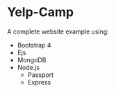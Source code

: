 # Yelp-Camp

A complete website example using:

- Bootstrap 4
- Ejs
- MongoDB
- Node.js
    - Passport
    - Express